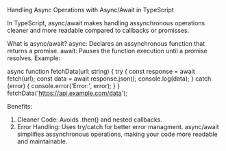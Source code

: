 Handling Async Operations with Async/Await in TypeScript

In TypeScript, async/await makes handling assynchronous operations cleaner and more readable compared to callbacks or promisses.

What is async/await?
async: Declares an assynchronous function that returns a promise.
await: Pauses the function execution until a promise resolves.
Example:
 
async function fetchData(url: string) {
  try {
    const response = await fetch(url);
    const data = await response.json();
    console.log(data);
  } catch (error) {
    console.error('Error:', error);
  }
}
fetchData('https://api.example.com/data');

Benefits:
1. Cleaner Code: Avoids .then() and nested callbacks.
2. Error Handling: Uses try/catch for better error managment.
async/await simplifies assynchronous operations, making your code more readable and maintainable.